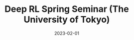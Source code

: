 ---
title: Deep RL Spring Seminar (The University of Tokyo)
summary: 

# Optional external URL for project (replaces project detail page).
external_link: 'https://deeplearning.jp/drl-course-2023sp/'

date: "2023-02-01"

---